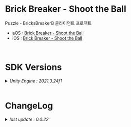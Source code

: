 # Brick Breaker - Shoot the Ball

Puzzle - BricksBreakerB 클라이언트 프로젝트

+ aOS : [Brick Breaker - Shoot the Ball](https://play.google.com/store/apps/details?id=com.ninetap.brickbreaker&hl=en&gl=US)
+ iOS : [Brick Breaker - Shoot the Ball](https://apps.apple.com/app/id1610049465)

<br>

# SDK Versions
<details>
<summary markdown="span"><em>Unity Engine : 2021.3.24f1</em></summary>
<br>

---
+ UnityPackage Version
   - External Dependency Manager : 1.2.176
   - //AppsFlyer : 6.8.5
   - //Facebook : 14.1.0
   - //Firebase : 10.1.1
   - //Flurry : 6.0.0
   - IronSource : 7.3.0.1
   - In App Purchasing : 4.8.0

</details>

<br>

# ChangeLog

<details>
<summary markdown="span"><em>last update : 0.0.22</em></summary>
<br>

---
+ 0.0.15
   - Prototype 배포

---
+ 0.0.1
   - Kick Off

</details>